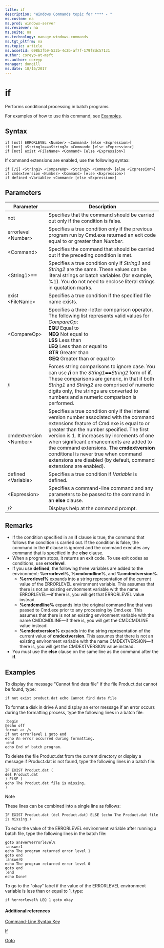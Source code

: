 ```yaml
---
title: if
description: "Windows Commands topic for **** - "
ms.custom: na
ms.prod: windows-server
ms.reviewer: na
ms.suite: na
ms.technology: manage-windows-commands
ms.tgt_pltfrm: na
ms.topic: article
ms.assetid: 698b3fb9-532b-4c2b-af7f-179f8dc57131
author: coreyp-at-msft
ms.author: coreyp
manager: dongill
ms.date: 10/16/2017
---
```


# if



Performs conditional processing in batch programs.

For examples of how to use this command, see [Examples](#BKMK_examples).

## Syntax

```
if [not] ERRORLEVEL <Number> <Command> [else <Expression>]
if [not] <String1>==<String2> <Command> [else <Expression>]
if [not] exist <FileName> <Command> [else <Expression>]
```
If command extensions are enabled, use the following syntax:
```
if [/i] <String1> <CompareOp> <String2> <Command> [else <Expression>]
if cmdextversion <Number> <Command> [else <Expression>]
if defined <Variable> <Command> [else <Expression>]
```

## Parameters

|        Parameter        |                                                                                                                                                                                                                Description                                                                                                                                                                                                                 |
|-------------------------|--------------------------------------------------------------------------------------------------------------------------------------------------------------------------------------------------------------------------------------------------------------------------------------------------------------------------------------------------------------------------------------------------------------------------------------------|
|           not           |                                                                                                                                                                              Specifies that the command should be carried out only if the condition is false.                                                                                                                                                                              |
|  errorlevel \<Number>   |                                                                                                                                                      Specifies a true condition only if the previous program run by Cmd.exe returned an exit code equal to or greater than *Number*.                                                                                                                                                       |
|       \<Command>        |                                                                                                                                                                            Specifies the command that should be carried out if the preceding condition is met.                                                                                                                                                                             |
|  \<String1>==<String2>  |                                                                                                             Specifies a true condition only if *String1* and *String2* are the same. These values can be literal strings or batch variables (for example, %1). You do not need to enclose literal strings in quotation marks.                                                                                                              |
|    exist \<FileName>    |                                                                                                                                                                                       Specifies a true condition if the specified file name exists.                                                                                                                                                                                        |
|      \<CompareOp>       |                                                                               Specifies a three-letter comparison operator. The following list represents valid values for *CompareOp*:</br>**EQU** Equal to</br>**NEQ** Not equal to</br>**LSS** Less than</br>**LEQ** Less than or equal to</br>**GTR** Greater than</br>**GEQ** Greater than or equal to                                                                                |
|           /i            |                                                            Forces string comparisons to ignore case.  You can use **/i** on the <em>String1</em>**==**<em>String2</em> form of **if**. These comparisons are generic, in that if both *String1* and *String2* are comprised of numeric digits only, the strings are converted to numbers and a numeric comparison is performed.                                                            |
| cmdextversion \<Number> | Specifies a true condition only if the internal version number associated with the command extensions feature of Cmd.exe is equal to or greater than the number specified. The first version is 1. It increases by increments of one when significant enhancements are added to the command extensions. The **cmdextversion** conditional is never true when command extensions are disabled (by default, command extensions are enabled). |
|   defined \<Variable>   |                                                                                                                                                                                            Specifies a true condition if *Variable* is defined.                                                                                                                                                                                            |
|      \<Expression>      |                                                                                                                                                                   Specifies a command-line command and any parameters to be passed to the command in an **else** clause.                                                                                                                                                                   |
|           /?            |                                                                                                                                                                                                    Displays help at the command prompt.                                                                                                                                                                                                    |

## Remarks

-   If the condition specified in an **if** clause is true, the command that follows the condition is carried out. If the condition is false, the command in the **if** clause is ignored and the command executes any command that is specified in the **else** clause.
-   When a program stops, it returns an exit code. To use exit codes as conditions, use **errorlevel**.
-   If you use **defined**, the following three variables are added to the environment: **%errorlevel%**, **%cmdcmdline%**, and **%cmdextversion%**.  
    -   **%errorlevel%** expands into a string representation of the current value of the ERRORLEVEL environment variable. This assumes that there is not an existing environment variable with the name ERRORLEVEL—if there is, you will get that ERRORLEVEL value instead.
    -   **%cmdcmdline%** expands into the original command line that was passed to Cmd.exe prior to any processing by Cmd.exe. This assumes that there is not an existing environment variable with the name CMDCMDLINE—if there is, you will get the CMDCMDLINE value instead.
    -   **%cmdextversion%** expands into the string representation of the current value of **cmdextversion**. This assumes that there is not an existing environment variable with the name CMDEXTVERSION—if there is, you will get the CMDEXTVERSION value instead.
-   You must use the **else** clause on the same line as the command after the **if**.

## <a name="BKMK_examples"></a>Examples

To display the message "Cannot find data file" if the file Product.dat cannot be found, type:
```
if not exist product.dat echo Cannot find data file 
```
To format a disk in drive A and display an error message if an error occurs during the formatting process, type the following lines in a batch file:
```
:begin
@echo off
format a: /s
if not errorlevel 1 goto end
echo An error occurred during formatting.
:end
echo End of batch program.
```
To delete the file Product.dat from the current directory or display a message if Product.dat is not found, type the following lines in a batch file:
```
IF EXIST Product.dat (
del Product.dat
) ELSE (
echo The Product.dat file is missing.
)
```

> [!NOTE]
> These lines can be combined into a single line as follows:
> ```
> IF EXIST Product.dat (del Product.dat) ELSE (echo The Product.dat file is missing.)
> ```
> To echo the value of the ERRORLEVEL environment variable after running a batch file, type the following lines in the batch file:
> ```
> goto answer%errorlevel%
> :answer1
> echo The program returned error level 1
> goto end
> :answer0
> echo The program returned error level 0
> goto end
> :end
> echo Done! 
> ```
> To go to the "okay" label if the value of the ERRORLEVEL environment variable is less than or equal to 1, type:
> ```
> if %errorlevel% LEQ 1 goto okay
> ```

#### Additional references

[Command-Line Syntax Key](command-line-syntax-key.md)

[If](if.md)

[Goto](goto.md)
